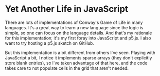 # Yet Another Life in JavaScript

There are lots of implementations of Conway's Game of Life in many languages. It's a great way to learn a new language since the logic is simple, so one can focus on the language details. And that's my rationale for this implementation; it's my first foray into JavaScript and p5.js. I also want to try hosting a p5.js sketch on GitHub.

But this implementation is a bit different from others I've seen. Playing with JavaScript a bit, I notice it implements sparse arrays (they don't explicitly store blank entries), so I've taken advantage of that here, and the code takes care to not populate cells in the grid that aren't needed.
